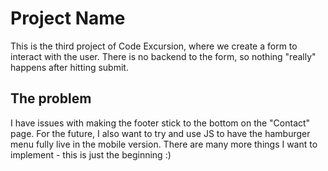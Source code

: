 # Project Name

This is the third project of Code Excursion, where we create a form to interact with the user. There is no backend to the form, so nothing "really" happens after hitting submit.

## The problem

I have issues with making the footer stick to the bottom on the "Contact" page. For the future, I also want to try and use JS to have the hamburger menu fully live in the mobile version. There are many more things I want to implement - this is just the beginning :) 
